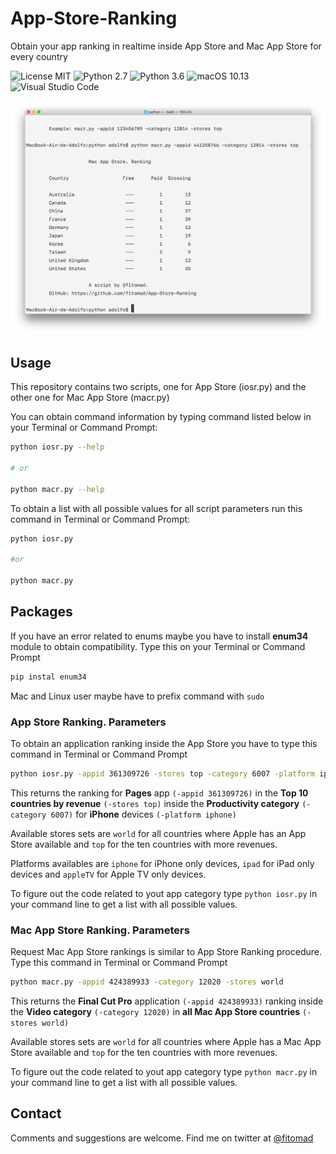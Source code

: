 # App-Store-Ranking
Obtain your app ranking in realtime inside App Store and Mac App Store for every country

![License MIT](https://img.shields.io/github/license/mashape/apistatus.svg) ![Python 2.7](https://img.shields.io/badge/python-2.7-blue.svg) ![Python 3.6](https://img.shields.io/badge/python-3.6-blue.svg) ![macOS 10.13](https://img.shields.io/badge/macOS-10.13-orange.svg) ![Visual Studio Code](https://img.shields.io/badge/Visual%20Studio%20Code-1.20-red.svg)

![Terminal](https://github.com/fitomad/App-Store-Ranking/blob/master/Images/terminal.png)

## Usage

This repository contains two scripts, one for App Store (iosr.py) and the other one for Mac App Store (macr.py)

You can obtain command information by typing command listed below in your Terminal or Command Prompt:

```bash
python iosr.py --help

# or

python macr.py --help
```

To obtain a list with all possible values for all script parameters run this command in Terminal or Command Prompt:

```bash
python iosr.py

#or

python macr.py
```

## Packages

If you have an error related to enums maybe you have to install **enum34** module to obtain compatibility. Type this on your Terminal or Command Prompt

```bash
pip instal enum34
```

Mac and Linux user maybe have to prefix command with `sudo`

### App Store Ranking. Parameters

To obtain an application ranking inside the App Store you have to type this command in Terminal or Command Prompt

```bash
python iosr.py -appid 361309726 -stores top -category 6007 -platform iphone
```

This returns the ranking for **Pages** app `(-appid 361309726)` in the **Top 10 countries by revenue** `(-stores top)` inside the **Productivity category** `(-category 6007)` for **iPhone** devices `(-platform iphone)`

Available stores sets are `world` for all countries where Apple has an App Store available and `top` for the ten countries with more revenues.

Platforms availables are `iphone` for iPhone only devices, `ipad` for iPad only devices and `appleTV` for Apple TV only devices.

To figure out the code related to yout app category type `python iosr.py` in your command line to get a list with all possible values.

### Mac App Store Ranking. Parameters

Request Mac App Store rankings is similar to App Store Ranking procedure. Type this command in Terminal or Command Prompt

```bash
python macr.py -appid 424389933 -category 12020 -stores world
```

This returns the **Final Cut Pro** application `(-appid 424389933)` ranking inside the **Video category** `(-category 12020)` in **all Mac App Store countries** `(-stores world)`

Available stores sets are `world` for all countries where Apple has a Mac App Store available and `top` for the ten countries with more revenues.

To figure out the code related to yout app category type `python macr.py` in your command line to get a list with all possible values.


## Contact

Comments and suggestions are welcome. Find me on twitter at [@fitomad](https://twitter.com/fitomad)
